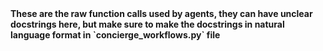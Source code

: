 <b>
These are the raw function calls used by agents, they can have unclear docstrings here, but make sure to make the docstrings in natural language format in `concierge_workflows.py` file
</b>